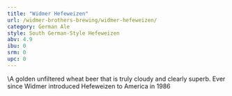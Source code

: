 ```yaml
---
title: "Widmer Hefeweizen"
url: /widmer-brothers-brewing/widmer-hefeweizen/
category: German Ale
style: South German-Style Hefeweizen
abv: 4.9
ibu: 0
srm: 0
upc: 0
---
```

\A golden unfiltered wheat beer that is truly cloudy and clearly superb. Ever since Widmer introduced Hefeweizen to America in 1986
